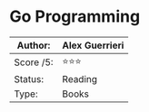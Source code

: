 # Go Programming
Author:   | Alex Guerrieri
----------|----------
Score /5: | ⭐️⭐️⭐️
Status:   | Reading
Type:     | Books
